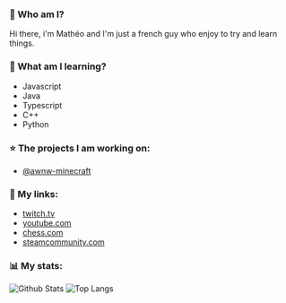 ### :mag_right: Who am I?
Hi there, i'm Mathéo and I'm just a french guy who enjoy to try and learn things.
### :briefcase: What am I learning?
- Javascript
- Java
- Typescript
- C++
- Python
### :star: The projects I am working on:
- [@awnw-minecraft](https://github.com/awnw-minecraft)
### :link: My links:
- [twitch.tv](https://www.twitch.tv/dalmatheo)
- [youtube.com](https://www.youtube.com/@dalmatheo)
- [chess.com](https://www.chess.com/member/dalmatheotv)
- [steamcommunity.com](https://steamcommunity.com/id/dalmatheo/)
### :bar_chart: My stats:
![Github Stats](https://github-readme-stats-dalmatheo.vercel.app/api/?username=dalmatheo&show_icons=true&title_color=fff&icon_color=79ff97&text_color=9f9f9f&count_private=true&theme=transparent)
![Top Langs](https://github-readme-stats-dalmatheo.vercel.app/api/top-langs/?username=dalmatheo&role=owner,collaborator&title_color=fff&icon_color=79ff97&text_color=9f9f9f&theme=transparent&layout=compact)
